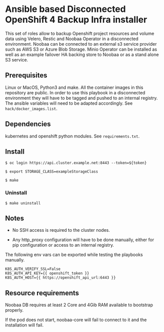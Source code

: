 # Ansible based Disconnected OpenShift 4 Backup Infra installer

This set of roles allow to backup Openshift project resources and volume data using Velero, Restic and Noobaa Operator in a disconnected environment. Noobaa can be connected to an external s3 service provider such as AWS S3 or Azure Blob Storage.
Minio Operator can be installed as well as an example failover HA backing store to Noobaa or as a stand alone S3 service.

## Prerequisites

Linux or MacOS, Python3 and make.
All the container images in this repository are public. In order to use this playbook in a disconnected environment they will have to be tagged and pushed to an internal registry. The ansible variables will need to be adapted accordingly. See `hack/docker_images.list`.

## Dependencies

kubernetes and openshift python modules. See `requirements.txt`.

## Install
```
$ oc login https://api.cluster.example.net:8443 --token=${token}

$ export STORAGE_CLASS=exampleStorageClass

$ make
``` 
 

### Uninstall 
```
$ make uninstall
``` 

## Notes

* No SSH access is required to the cluster nodes.

* Any http_proxy configuration will have to be done manually, either for pip configuration or access to an internal registry.


The following env vars can be exported while testing the playbooks manually.
```
K8S_AUTH_VERIFY_SSL=False
K8S_AUTH_API_KEY={{ openshift_token }}
K8S_AUTH_HOST={{ https://openshift_api_url:6443 }}
```

## Resource requirements

Noobaa DB requires at least 2 Core and 4Gib RAM available to bootstrap properly.

If the pod does not start, noobaa-core will fail to connect to it and the installation will fail.
